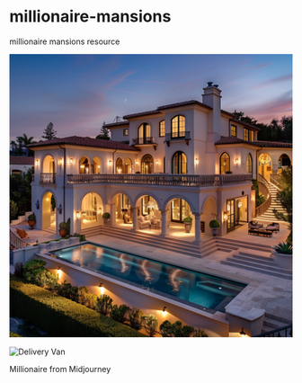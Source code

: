 # millionaire-mansions
millionaire mansions resource

![Millionaire from Midjourney](busterpunc_millionaire_mansion_1.png)

![Delivery Van](0_2-2_delivery_van.png)

Millionaire from Midjourney
